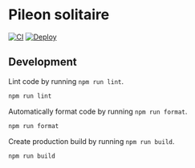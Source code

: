 # Pileon solitaire

[![CI](https://github.com/kangasta/pileon/actions/workflows/ci.yaml/badge.svg)](https://github.com/kangasta/pileon/actions/workflows/ci.yaml)
[![Deploy](https://github.com/kangasta/pileon/actions/workflows/deploy.yaml/badge.svg)](https://github.com/kangasta/pileon/actions/workflows/deploy.yaml)

## Development

Lint code by running `npm run lint`.

```sh
npm run lint
```

Automatically format code by running `npm run format`.

```sh
npm run format
```

Create production build by running `npm run build`.

```sh
npm run build
```
